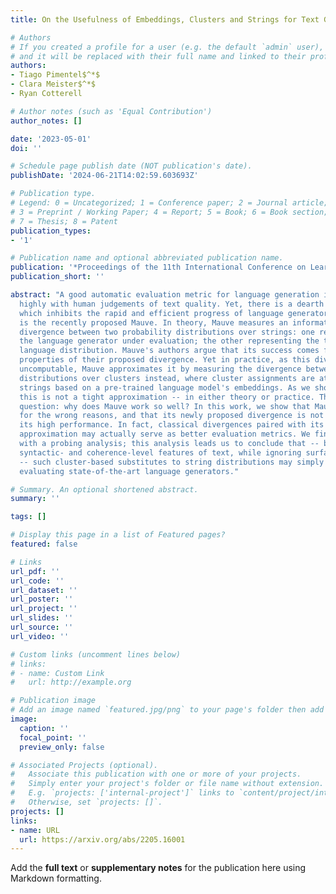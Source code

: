 ```yaml
---
title: On the Usefulness of Embeddings, Clusters and Strings for Text Generation Evaluation

# Authors
# If you created a profile for a user (e.g. the default `admin` user), write the username (folder name) here
# and it will be replaced with their full name and linked to their profile.
authors:
- Tiago Pimentel$^*$
- Clara Meister$^*$
- Ryan Cotterell

# Author notes (such as 'Equal Contribution')
author_notes: []

date: '2023-05-01'
doi: ''

# Schedule page publish date (NOT publication's date).
publishDate: '2024-06-21T14:02:59.603693Z'

# Publication type.
# Legend: 0 = Uncategorized; 1 = Conference paper; 2 = Journal article;
# 3 = Preprint / Working Paper; 4 = Report; 5 = Book; 6 = Book section;
# 7 = Thesis; 8 = Patent
publication_types:
- '1'

# Publication name and optional abbreviated publication name.
publication: '*Proceedings of the 11th International Conference on Learning Representations*'
publication_short: ''

abstract: "A good automatic evaluation metric for language generation ideally correlates
  highly with human judgements of text quality. Yet, there is a dearth of such metrics,
  which inhibits the rapid and efficient progress of language generators. One exception
  is the recently proposed Mauve. In theory, Mauve measures an information-theoretic
  divergence between two probability distributions over strings: one representing
  the language generator under evaluation; the other representing the true natural
  language distribution. Mauve's authors argue that its success comes from the qualitative
  properties of their proposed divergence. Yet in practice, as this divergence is
  uncomputable, Mauve approximates it by measuring the divergence between multinomial
  distributions over clusters instead, where cluster assignments are attained by grouping
  strings based on a pre-trained language model's embeddings. As we show, however,
  this is not a tight approximation -- in either theory or practice. This begs the
  question: why does Mauve work so well? In this work, we show that Mauve was right
  for the wrong reasons, and that its newly proposed divergence is not necessary for
  its high performance. In fact, classical divergences paired with its proposed cluster-based
  approximation may actually serve as better evaluation metrics. We finish the paper
  with a probing analysis; this analysis leads us to conclude that -- by encoding
  syntactic- and coherence-level features of text, while ignoring surface-level features
  -- such cluster-based substitutes to string distributions may simply be better for
  evaluating state-of-the-art language generators."

# Summary. An optional shortened abstract.
summary: ''

tags: []

# Display this page in a list of Featured pages?
featured: false

# Links
url_pdf: ''
url_code: ''
url_dataset: ''
url_poster: ''
url_project: ''
url_slides: ''
url_source: ''
url_video: ''

# Custom links (uncomment lines below)
# links:
# - name: Custom Link
#   url: http://example.org

# Publication image
# Add an image named `featured.jpg/png` to your page's folder then add a caption below.
image:
  caption: ''
  focal_point: ''
  preview_only: false

# Associated Projects (optional).
#   Associate this publication with one or more of your projects.
#   Simply enter your project's folder or file name without extension.
#   E.g. `projects: ['internal-project']` links to `content/project/internal-project/index.md`.
#   Otherwise, set `projects: []`.
projects: []
links:
- name: URL
  url: https://arxiv.org/abs/2205.16001
---
```


Add the **full text** or **supplementary notes** for the publication here using Markdown formatting.
